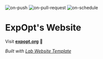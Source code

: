 
  ![on-push](../../actions/workflows/on-push.yaml/badge.svg)
  ![on-pull-request](../../actions/workflows/on-pull-request.yaml/badge.svg)
  ![on-schedule](../../actions/workflows/on-schedule.yaml/badge.svg)

  # ExpOpt's Website

  Visit **[expopt.org](http://expopt.org)** 🚀

  _Built with [Lab Website Template](https://greene-lab.gitbook.io/lab-website-template-docs)_
